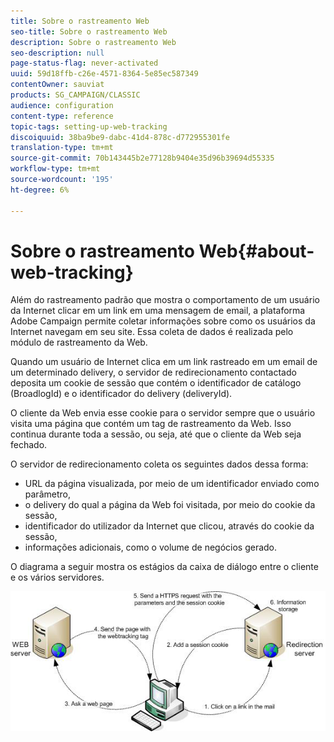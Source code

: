 ```yaml
---
title: Sobre o rastreamento Web
seo-title: Sobre o rastreamento Web
description: Sobre o rastreamento Web
seo-description: null
page-status-flag: never-activated
uuid: 59d18ffb-c26e-4571-8364-5e85ec587349
contentOwner: sauviat
products: SG_CAMPAIGN/CLASSIC
audience: configuration
content-type: reference
topic-tags: setting-up-web-tracking
discoiquuid: 38ba9be9-dabc-41d4-878c-d772955301fe
translation-type: tm+mt
source-git-commit: 70b143445b2e77128b9404e35d96b39694d55335
workflow-type: tm+mt
source-wordcount: '195'
ht-degree: 6%

---
```



# Sobre o rastreamento Web{#about-web-tracking}

Além do rastreamento padrão que mostra o comportamento de um usuário da Internet clicar em um link em uma mensagem de email, a plataforma Adobe Campaign permite coletar informações sobre como os usuários da Internet navegam em seu site. Essa coleta de dados é realizada pelo módulo de rastreamento da Web.

Quando um usuário de Internet clica em um link rastreado em um email de um determinado delivery, o servidor de redirecionamento contactado deposita um cookie de sessão que contém o identificador de catálogo (BroadlogId) e o identificador do delivery (deliveryId).

O cliente da Web envia esse cookie para o servidor sempre que o usuário visita uma página que contém um tag de rastreamento da Web. Isso continua durante toda a sessão, ou seja, até que o cliente da Web seja fechado.

O servidor de redirecionamento coleta os seguintes dados dessa forma:

* URL da página visualizada, por meio de um identificador enviado como parâmetro,
* o delivery do qual a página da Web foi visitada, por meio do cookie da sessão,
* identificador do utilizador da Internet que clicou, através do cookie da sessão,
* informações adicionais, como o volume de negócios gerado.

O diagrama a seguir mostra os estágios da caixa de diálogo entre o cliente e os vários servidores.

![](assets/d_ncs_integration_webtracking_structure1.png)

